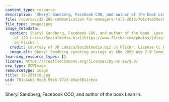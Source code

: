 ```yaml
---
content_type: resource
description: 'Sheryl Sandberg, Facebook COO, and author of the book Lean In. '
file: /courses/15-280-communication-for-managers-fall-2016/701c4ab59ec656e697a309ae50a1cbee_15-280f16.jpg
file_type: image/jpeg
image_metadata:
  caption: Sheryl Sandberg, Facebook COO, and author of the book _Lean In_. (Courtesy
    of [JD Lasica/Socialmedia.biz](https://www.flickr.com/photos/jdlasica/4036278964/)
    on Flickr.)
  credit: Courtesy of JD Lasica/Socialmedia.biz on Flickr. License CC BY-NC. https://www.flickr.com/photos/jdlasica/4036278964/
  image-alt: Sheryl Sandberg speaking onstage at the 2009 Web 2.0 Summit.
learning_resource_types: []
license: https://creativecommons.org/licenses/by-nc-sa/4.0/
ocw_type: OCWImage
resourcetype: Image
title: 15-280f16.jpg
uid: 701c4ab5-9ec6-56e6-97a3-09ae50a1cbee
---
```

Sheryl Sandberg, Facebook COO, and author of the book Lean In. 